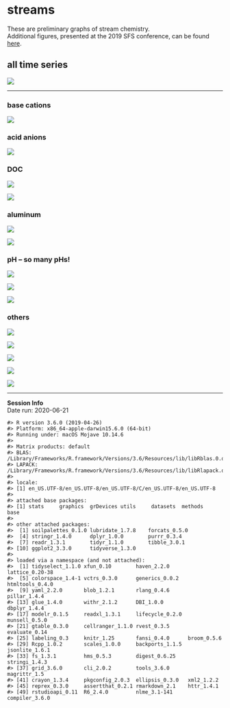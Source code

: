streams
================

These are preliminary graphs of stream chemistry.  
Additional figures, presented at the 2019 SFS conference, can be found
[here](https://github.com/kaizadp/bbwm_recovery_cations/blob/master/sfs2019/sfs2019_graphs.md).

## all time series

![](streams_files/figure-gfm/timeseries-1.png)<!-- -->

-----

### base cations

![](streams_files/figure-gfm/unnamed-chunk-2-1.png)<!-- -->

### acid anions

![](streams_files/figure-gfm/unnamed-chunk-3-1.png)<!-- -->

### DOC

![](streams_files/figure-gfm/unnamed-chunk-4-1.png)<!-- -->

![](streams_files/figure-gfm/unnamed-chunk-5-1.png)<!-- -->

### aluminum

![](streams_files/figure-gfm/unnamed-chunk-6-1.png)<!-- -->

![](streams_files/figure-gfm/unnamed-chunk-7-1.png)<!-- -->

### pH – so many pHs\!

![](streams_files/figure-gfm/unnamed-chunk-8-1.png)<!-- -->

![](streams_files/figure-gfm/unnamed-chunk-9-1.png)<!-- -->

![](streams_files/figure-gfm/unnamed-chunk-10-1.png)<!-- -->

### others

![](streams_files/figure-gfm/unnamed-chunk-11-1.png)<!-- -->

![](streams_files/figure-gfm/unnamed-chunk-12-1.png)<!-- -->

![](streams_files/figure-gfm/unnamed-chunk-13-1.png)<!-- -->

![](streams_files/figure-gfm/unnamed-chunk-14-1.png)<!-- -->

![](streams_files/figure-gfm/unnamed-chunk-15-1.png)<!-- -->

-----

**Session Info**  
Date run: 2020-06-21

    #> R version 3.6.0 (2019-04-26)
    #> Platform: x86_64-apple-darwin15.6.0 (64-bit)
    #> Running under: macOS Mojave 10.14.6
    #> 
    #> Matrix products: default
    #> BLAS:   /Library/Frameworks/R.framework/Versions/3.6/Resources/lib/libRblas.0.dylib
    #> LAPACK: /Library/Frameworks/R.framework/Versions/3.6/Resources/lib/libRlapack.dylib
    #> 
    #> locale:
    #> [1] en_US.UTF-8/en_US.UTF-8/en_US.UTF-8/C/en_US.UTF-8/en_US.UTF-8
    #> 
    #> attached base packages:
    #> [1] stats     graphics  grDevices utils     datasets  methods   base     
    #> 
    #> other attached packages:
    #>  [1] soilpalettes_0.1.0 lubridate_1.7.8    forcats_0.5.0     
    #>  [4] stringr_1.4.0      dplyr_1.0.0        purrr_0.3.4       
    #>  [7] readr_1.3.1        tidyr_1.1.0        tibble_3.0.1      
    #> [10] ggplot2_3.3.0      tidyverse_1.3.0   
    #> 
    #> loaded via a namespace (and not attached):
    #>  [1] tidyselect_1.1.0 xfun_0.10        haven_2.2.0      lattice_0.20-38 
    #>  [5] colorspace_1.4-1 vctrs_0.3.0      generics_0.0.2   htmltools_0.4.0 
    #>  [9] yaml_2.2.0       blob_1.2.1       rlang_0.4.6      pillar_1.4.4    
    #> [13] glue_1.4.0       withr_2.1.2      DBI_1.0.0        dbplyr_1.4.4    
    #> [17] modelr_0.1.5     readxl_1.3.1     lifecycle_0.2.0  munsell_0.5.0   
    #> [21] gtable_0.3.0     cellranger_1.1.0 rvest_0.3.5      evaluate_0.14   
    #> [25] labeling_0.3     knitr_1.25       fansi_0.4.0      broom_0.5.6     
    #> [29] Rcpp_1.0.2       scales_1.0.0     backports_1.1.5  jsonlite_1.6.1  
    #> [33] fs_1.3.1         hms_0.5.3        digest_0.6.25    stringi_1.4.3   
    #> [37] grid_3.6.0       cli_2.0.2        tools_3.6.0      magrittr_1.5    
    #> [41] crayon_1.3.4     pkgconfig_2.0.3  ellipsis_0.3.0   xml2_1.2.2      
    #> [45] reprex_0.3.0     assertthat_0.2.1 rmarkdown_2.1    httr_1.4.1      
    #> [49] rstudioapi_0.11  R6_2.4.0         nlme_3.1-141     compiler_3.6.0
